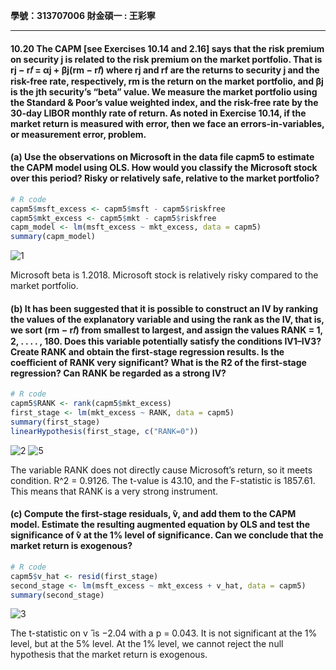 **學號：313707006    財金碩一 : 王彩寧**
___
#### 10.20 The CAPM [see Exercises 10.14 and 2.16] says that the risk premium on security j is related to the risk premium on the market portfolio. That is rj − r𝑓 = αj + βj(rm − r𝑓) where rj and rf are the returns to security j and the risk-free rate, respectively, rm is the return on the market portfolio, and βj is the jth security’s “beta” value. We measure the market portfolio using the Standard & Poor’s value weighted index, and the risk-free rate by the 30-day LIBOR monthly rate of return. As noted in Exercise 10.14, if the market return is measured with error, then we face an errors-in-variables, or measurement error, problem.

#### (a) Use the observations on Microsoft in the data file capm5 to estimate the CAPM model using OLS. How would you classify the Microsoft stock over this period? Risky or relatively safe, relative to the market portfolio?
```r
# R code
capm5$msft_excess <- capm5$msft - capm5$riskfree
capm5$mkt_excess <- capm5$mkt - capm5$riskfree
capm_model <- lm(msft_excess ~ mkt_excess, data = capm5)
summary(capm_model)
```
![1](https://github.com/user-attachments/assets/fd675bd4-4bec-46be-842e-592470282ee6)

Microsoft beta is 1.2018.
Microsoft stock is relatively risky compared to the market portfolio. 


#### (b) It has been suggested that it is possible to construct an IV by ranking the values of the explanatory variable and using the rank as the IV, that is, we sort (rm − r𝑓) from smallest to largest, and assign the values RANK = 1, 2, . . . . , 180. Does this variable potentially satisfy the conditions IV1–IV3? Create RANK and obtain the first-stage regression results. Is the coefficient of RANK very significant? What is the R2 of the first-stage regression? Can RANK be regarded as a strong IV?
```r
# R code
capm5$RANK <- rank(capm5$mkt_excess)
first_stage <- lm(mkt_excess ~ RANK, data = capm5)
summary(first_stage)
linearHypothesis(first_stage, c("RANK=0"))
```
![2](https://github.com/user-attachments/assets/20692682-e56d-4d61-bdec-d345b9a124c1)
![5](https://github.com/user-attachments/assets/4468f340-760a-4ad4-9183-6134c13df191)


The variable RANK does not directly cause Microsoft’s return, so it meets condition.
R^2 = 0.9126.
The t-value is 43.10, and the F-statistic is 1857.61.
This means that RANK is a very strong instrument.

#### (c) Compute the first-stage residuals, ̂v, and add them to the CAPM model. Estimate the resulting augmented equation by OLS and test the significance of ̂v at the 1% level of significance. Can we conclude that the market return is exogenous?
```r
# R code
capm5$v_hat <- resid(first_stage)
second_stage <- lm(msft_excess ~ mkt_excess + v_hat, data = capm5)
summary(second_stage)
```
![3](https://github.com/user-attachments/assets/2b5e2d02-a7fc-4bec-bf4a-803fc2a35bd5)

The t-statistic on v ̂ is −2.04 with a p = 0.043.
It is not significant at the 1% level, but at the 5% level. 
At the 1% level, we cannot reject the null hypothesis that the market return is exogenous.


